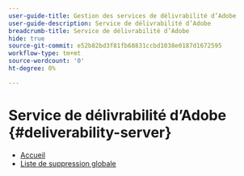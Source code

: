 ```yaml
---
user-guide-title: Gestion des services de délivrabilité d’Adobe
user-guide-description: Service de délivrabilité d’Adobe
breadcrumb-title: Service de délivrabilité d’Adobe
hide: true
source-git-commit: e52b82bd3f81fb68831ccbd1038e0187d1672595
workflow-type: tm+mt
source-wordcount: '0'
ht-degree: 0%

---
```


# Service de délivrabilité d’Adobe {#deliverability-server}

* [Accueil](home.md)
* [Liste de suppression globale](global-suppression-list.md)
